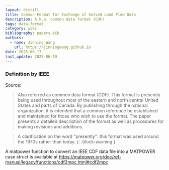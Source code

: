 ```yaml
---
layout: distill
title: Common Format for Exchange of Solved Load Flow Data
description: A.k.a. common data format (CDF)
tags: data-format
category: wiki
bibliography: papers.bib
authors:
  - name: Jinning Wang
    url: https://jinningwang.github.io
date: 2025-06-17
last_update: 2025-06-19
---
```


### Definition by IEEE

Source: <d-cite key="ieee1973loadflow"></d-cite>

> Also referred as common data format (CDF). This format is presently being used throughout most of the eastern and north central United States and parts of Canada. By publishing through the national organization, it is intended that a common reference be established and maintained for those who wish to use the format. The paper presents a detailed description of the format as well as procedures for making revisions and additions.

<!-- prettier-ignore-start -->

> A clarification on the word "presently": this format was used around the 1970s rather than today.
{: .block-warning }

<!-- prettier-ignore-end -->

A matpower function to convert an IEEE CDF data file into a MATPOWER case struct is available at <https://matpower.org/doc/ref-manual/legacy/functions/cdf2mpc.html#cdf2mpc>
